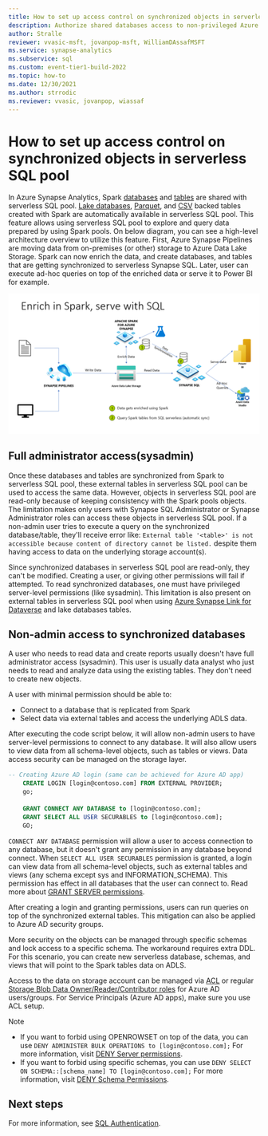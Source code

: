 ```yaml
---
title: How to set up access control on synchronized objects in serverless SQL pool
description: Authorize shared databases access to non-privileged Azure AD users in serverless SQL pool.
author: Stralle
reviewer: vvasic-msft, jovanpop-msft, WilliamDAssafMSFT 
ms.service: synapse-analytics
ms.subservice: sql
ms.custom: event-tier1-build-2022
ms.topic: how-to
ms.date: 12/30/2021
ms.author: strrodic
ms.reviewer: vvasic, jovanpop, wiassaf 
---
```


# How to set up access control on synchronized objects in serverless SQL pool

In Azure Synapse Analytics, Spark [databases](../metadata/database.md) and [tables](../metadata/table.md) are shared with serverless SQL pool. [Lake databases](../database-designer/concepts-lake-database.md), [Parquet](query-parquet-files.md), and [CSV](query-single-csv-file.md) backed tables created with Spark are automatically available in serverless SQL pool. This feature allows using serverless SQL pool to explore and query data prepared by using Spark pools.
On below diagram, you can see a high-level architecture overview to utilize this feature. First, Azure Synapse Pipelines are moving data from on-premises (or other) storage to Azure Data Lake Storage. Spark can now enrich the data, and create databases, and tables that are getting synchronized to serverless Synapse SQL. Later, user can execute ad-hoc queries on top of the enriched data or serve it to Power BI for example. 

![Enrich in Spark, serve with SQL diagram.](./media/shared-databases-access-control/enrich-in-spark-serve-sql.png)

## Full administrator access(sysadmin)
Once these databases and tables are synchronized from Spark to serverless SQL pool, these external tables in serverless SQL pool can be used to access the same data. However, objects in serverless SQL pool are read-only because of keeping consistency with the Spark pools objects. The limitation makes only users with Synapse SQL Administrator or Synapse Administrator roles can access these objects in serverless SQL pool. If a non-admin user tries to execute a query on the synchronized database/table, they'll receive error like:
`External table '<table>' is not accessible because content of directory cannot be listed.`
despite them having access to data on the underlying storage account(s).

Since synchronized databases in serverless SQL pool are read-only, they can't be modified. Creating a user, or giving other permissions will fail if attempted. To read synchronized databases, one must have privileged server-level permissions (like sysadmin).
This limitation is also present on external tables in serverless SQL pool when using [Azure Synapse Link for Dataverse](/powerapps/maker/data-platform/export-to-data-lake) and lake databases tables.

## Non-admin access to synchronized databases

A user who needs to read data and create reports usually doesn't have full administrator access (sysadmin). This user is usually data analyst who just needs to read and analyze data using the existing tables. They don't need to create new objects.

A user with minimal permission should be able to:
-    Connect to a database that is replicated from Spark
-    Select data via external tables and access the underlying ADLS data.

After executing the code script below, it will allow non-admin users to have server-level permissions to connect to any database. It will also allow users to view data from all schema-level objects, such as tables or views. Data access security can be managed on the storage layer. 

```sql
-- Creating Azure AD login (same can be achieved for Azure AD app)
    CREATE LOGIN [login@contoso.com] FROM EXTERNAL PROVIDER;
    go;
    
    GRANT CONNECT ANY DATABASE to [login@contoso.com];
    GRANT SELECT ALL USER SECURABLES to [login@contoso.com];
    GO;
```
`CONNECT ANY DATABASE` permission will allow a user to access connection to any database, but it doesn't grant any permission in any database beyond connect. When `SELECT ALL USER SECURABLES` permission is granted, a login can view data from all schema-level objects, such as external tables and views (any schema except sys and INFORMATION_SCHEMA). This permission has effect in all databases that the user can connect to. Read more about [GRANT SERVER permissions](/sql/t-sql/statements/grant-server-permissions-transact-sql?view=sql-server-ver15#remarks&preserve-view=true).

After creating a login and granting permissions, users can run queries on top of the synchronized external tables. This mitigation can also be applied to Azure AD security groups.

More security on the objects can be managed through specific schemas and lock access to a specific schema. The workaround requires extra DDL. For this scenario, you can create new serverless database, schemas, and views that will point to the Spark tables data on ADLS.

Access to the data on storage account can be managed via [ACL](../../storage/blobs/data-lake-storage-access-control.md) or regular [Storage Blob Data Owner/Reader/Contributor roles](../../storage/blobs/data-lake-storage-access-control-model.md) for Azure AD users/groups. For Service Principals (Azure AD apps), make sure you use ACL setup.

> [!NOTE]
> - If you want to forbid using OPENROWSET on top of the data, you can use `DENY ADMINISTER BULK OPERATIONS to [login@contoso.com];` For more information, visit [DENY Server permissions](/sql/t-sql/statements/deny-server-permissions-transact-sql?view=sql-server-ver15#remarks&preserve-view=true).
> - If you want to forbid using specific schemas, you can use `DENY SELECT ON SCHEMA::[schema_name] TO [login@contoso.com];` For more information, visit [DENY Schema Permissions](/sql/t-sql/statements/deny-schema-permissions-transact-sql?view=sql-server-ver15&preserve-view=true).

## Next steps

For more information, see [SQL Authentication](sql-authentication.md).
